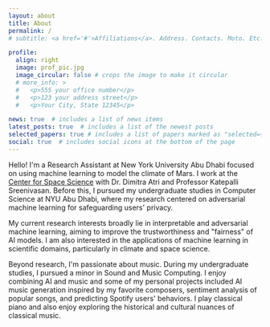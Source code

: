 ```yaml
---
layout: about
title: About
permalink: /
# subtitle: <a href='#'>Affiliations</a>. Address. Contacts. Moto. Etc.

profile:
  align: right
  image: prof_pic.jpg
  image_circular: false # crops the image to make it circular
  # more_info: >
  #   <p>555 your office number</p>
  #   <p>123 your address street</p>
  #   <p>Your City, State 12345</p>

news: true  # includes a list of news items
latest_posts: true  # includes a list of the newest posts
selected_papers: true # includes a list of papers marked as "selected={true}"
social: true  # includes social icons at the bottom of the page
---
```


Hello! I'm a Research Assistant at New York University Abu Dhabi focused on using machine learning to model the climate of Mars. I work at the [Center for Space Science](https://nyuad.nyu.edu/en/research/faculty-labs-and-projects/center-for-space-science.html) with Dr. Dimitra Atri and Professor Katepalli Sreenivasan. Before this, I pursued my undergraduate studies in Computer Science at NYU Abu Dhabi, where my research centered on adversarial machine learning for safeguarding users' privacy. 

My current research interests broadly lie in interpretable and adversarial machine learning, aiming to improve the trustworthiness and "fairness" of AI models. I am also interested in the applications of machine learning in scientific domains, particularly in climate and space science.

Beyond research, I'm passionate about music. During my undergraduate studies, I pursued a minor in Sound and Music Computing. I enjoy combining AI and music and some of my personal projects included AI music generation inspired by my favorite composers, sentiment analysis of popular songs, and predicting Spotify users' behaviors. I play classical piano and also enjoy exploring the historical and cultural nuances of classical music. 
